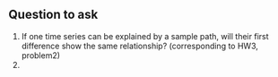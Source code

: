 ## Question to ask



1. If one time series can be explained by a sample path, will their first difference show the same relationship? (corresponding to HW3, problem2)
2. 